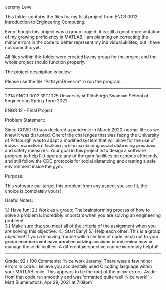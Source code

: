 Jeremy Love

This folder contains the files for my final project from ENGR 0012, 
  Introduction to Engineering Computing.

Even though this project was a group project, it is still a great 
  representation of my growing proficiency in MATLAB. I am planning on 
  correcting the minor errors in the code to better represent my individual 
  abilites, but I have not done this yet.

All files within this folder were created by my group for the project and the
  whole project should function properly.

The project description is below.

Please use the file "PittGymDriver.m" to run the program.

-----------------------------------------------------------------------------

2214 ENGR 0012 SEC1025
University of Pittsburgh
Swanson School of Engineering
Spring Term 2021

ENGR 12 - Final Project

Problem Statement:

Since COVID-19 was declared a pandemic in March 2020, normal life as we 
  knew it was disrupted. One of the challenges that was facing the 
  University of Pittsburgh was to adapt a modified system that will allow 
  for the use of indoor recreational facilities, while maintaining social 
  distancing practices and safety measures. Your goal in this project is 
  to design a software program to help Pitt operate any of the gym 
  facilities on campus efficiently, and still follow the CDC protocols for 
  social distancing and creating a safe environment inside the gym.

Purpose:

This software can target this problem from any aspect you see fit, the 
  choice is completely yours! 

Useful Notes:

1.) Have fun!
2.) Work as a group:  The brainstorming process of how to solve a problem 
      is incredibly important when you are solving an engineering problem!  
3.) Make sure that you meet all of the criteria of the assignment when you 
      are solving this objective.
4.) Start Early!
5.) Help each other: This is a group objective! If you are having trouble 
      with a section of code reach out to your group members and have 
      problem solving sessions to determine how to manage these 
      difficulties. A different perspective can be incredibly helpful!

-----------------------------------------------------------------------------

Grade: 92 / 100
Comments: “Nice work Jeremy! There were a few minor errors in code. I 
  believe you accidentally used C coding language within your MATLAB code. 
  This appears to be the root of the minor errors. Aside from that code ran 
  smoothly and was formatted quite well. Nice work!”
    - Matt Blumenstock, Apr 29, 2021 at 7:08pm
